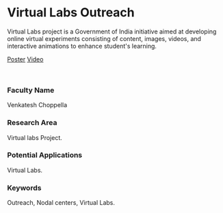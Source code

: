 # Virtual Labs Outreach

Virtual Labs project is a Government of India initiative aimed at developing online virtual experiments consisting of content, images, videos, and interactive animations to enhance student's learning.

[Poster](08.%20Virtual%20Labs%20Outreach.pdf)
[Video](https://youtu.be/hKYKyo3s5VI)

<br>


### Faculty Name

Venkatesh Choppella


### Research Area

Virtual labs Project.


### Potential Applications

Virtual Labs.


### Keywords

Outreach, Nodal centers, Virtual Labs.
